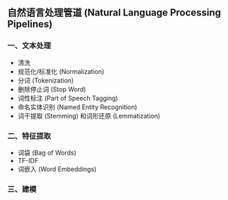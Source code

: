 ## 自然语言处理管道 (Natural Language Processing Pipelines)



### 一、文本处理

- 清洗
- 规范化/标准化 (Normalization)
- 分词 (Tokenization)
- 删除停止词 (Stop Word)
- 词性标注 (Part of Speech Tagging)
- 命名实体识别 (Named Entity Recognition)
- 词干提取 (Stemming) 和词形还原 (Lemmatization)

### 二、特征提取

- 词袋 (Bag of Words)
- TF-IDF
- 词嵌入 (Word Embeddings)

### 三、建模